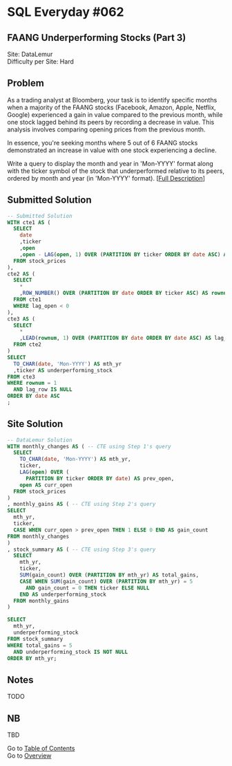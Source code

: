 # SQL Everyday \#062

## FAANG Underperforming Stocks (Part 3)

Site: DataLemur\
Difficulty per Site: Hard

## Problem

As a trading analyst at Bloomberg, your task is to identify specific months when a majority of the FAANG stocks (Facebook, Amazon, Apple, Netflix, Google) experienced a gain in value compared to the previous month, while one stock lagged behind its peers by recording a decrease in value. This analysis involves comparing opening prices from the previous month.

In essence, you're seeking months where 5 out of 6 FAANG stocks demonstrated an increase in value with one stock experiencing a decline.

Write a query to display the month and year in 'Mon-YYYY' format along with the ticker symbol of the stock that underperformed relative to its peers, ordered by month and year (in 'Mon-YYYY' format). [[Full Description](https://datalemur.com/questions/sql-bloomberg-underperforming-stocks)]

## Submitted Solution

```sql
-- Submitted Solution
WITH cte1 AS (
  SELECT
    date
    ,ticker
    ,open
    ,open - LAG(open, 1) OVER (PARTITION BY ticker ORDER BY date ASC) AS lag_open
  FROM stock_prices
),
cte2 AS (
  SELECT
    *
    ,ROW_NUMBER() OVER (PARTITION BY date ORDER BY ticker ASC) AS rownum
  FROM cte1
  WHERE lag_open < 0
),
cte3 AS (
  SELECT
    *
    ,LEAD(rownum, 1) OVER (PARTITION BY date ORDER BY date ASC) AS lag_row
  FROM cte2
)
SELECT
  TO_CHAR(date, 'Mon-YYYY') AS mth_yr
  ,ticker AS underperforming_stock
FROM cte3
WHERE rownum = 1
  AND lag_row IS NULL
ORDER BY date ASC
;
```

## Site Solution

```sql
-- DataLemur Solution 
WITH monthly_changes AS ( -- CTE using Step 1's query
  SELECT
    TO_CHAR(date, 'Mon-YYYY') AS mth_yr,
    ticker,
    LAG(open) OVER (
      PARTITION BY ticker ORDER BY date) AS prev_open,
    open AS curr_open
  FROM stock_prices 
)
, monthly_gains AS ( -- CTE using Step 2's query
SELECT
  mth_yr,
  ticker,
  CASE WHEN curr_open > prev_open THEN 1 ELSE 0 END AS gain_count
FROM monthly_changes
)
, stock_summary AS ( -- CTE using Step 3's query
  SELECT 
    mth_yr,
    ticker,
    SUM(gain_count) OVER (PARTITION BY mth_yr) AS total_gains,
    CASE WHEN SUM(gain_count) OVER (PARTITION BY mth_yr) = 5 
      AND gain_count = 0 THEN ticker ELSE NULL 
    END AS underperforming_stock
  FROM monthly_gains
)

SELECT 
  mth_yr,
  underperforming_stock
FROM stock_summary
WHERE total_gains = 5
  AND underperforming_stock IS NOT NULL
ORDER BY mth_yr;
```

## Notes

TODO

## NB

TBD

Go to [Table of Contents](/README.md#contents)\
Go to [Overview](/README.md)
